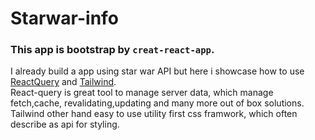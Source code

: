 # Starwar-info
### This app is bootstrap by `creat-react-app`.  
I already build a app using star war API 
but here i showcase how to use [ReactQuery](https://react-query.tanstack.com/) and [Tailwind](https://tailwindcss.com/).  
React-query is great tool to manage server data, which manage fetch,cache, revalidating,updating and many more out of box solutions.  
Tailwind other hand easy to use utility first css framwork, which often describe as api for styling.

